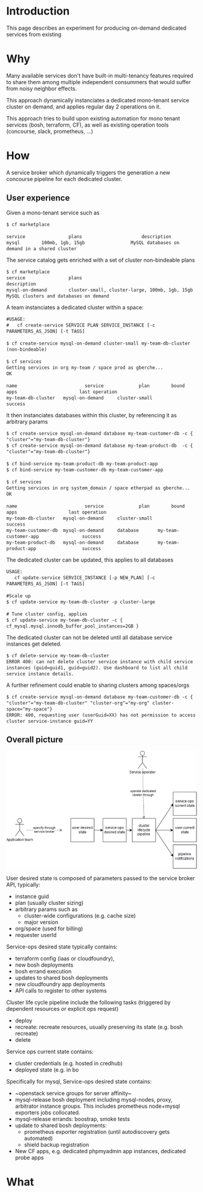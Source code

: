 
# Introduction

This page describes an experiment for producing on-demand dedicated services from existing 

# Why

Many available services don't have built-in multi-tenancy features required to share them among multiple independent consummers that would suffer from noisy neighbor effects.

This approach dynamically instanciates a dedicated mono-tenant service cluster on demand, and applies regular day 2 operations on it.

This approach tries to build upon existing automation for mono tenant services (bosh, terraform, CF), as well as existing operation tools (concourse, slack, prometheus, ...)

# How

A service broker which dynamically triggers the generation a new concourse pipeline for each dedicated cluster.

## User experience

Given a mono-tenant service such as 

```
$ cf marketplace

service                plans                      description
mysql        100mb, 1gb, 15gb                 MySQL databases on demand in a shared cluster
```

The service catalog gets enriched with a set of cluster non-bindeable plans

```
$ cf marketplace
service                plans                                               description
mysql-on-demand        cluster-small, cluster-large, 100mb, 1gb, 15gb      MySQL clusters and databases on demand
```

A team instanciates a dedicated cluster within a space:

```
#USAGE:
#   cf create-service SERVICE PLAN SERVICE_INSTANCE [-c PARAMETERS_AS_JSON] [-t TAGS]

$ cf create-service mysql-on-demand cluster-small my-team-db-cluster
(non-bindeable)

$ cf services 
Getting services in org my-team / space prod as gberche...
OK

name                         service             plan        bound apps                       last operation
my-team-db-cluster   mysql-on-demand     cluster-small                                           success
```

It then instanciates databases within this cluster, by referencing it as arbitrary params

```
$ cf create-service mysql-on-demand database my-team-customer-db -c { "cluster"="my-team-db-cluster"}
$ cf create-service mysql-on-demand database my-team-product-db  -c { "cluster"="my-team-db-cluster"}

$ cf bind-service my-team-product-db my-team-product-app
$ cf bind-service my-team-customer-db my-team-customer-app

$ cf services 
Getting services in org system_domain / space etherpad as gberche...
OK

name                         service             plan        bound apps                   last operation
my-team-db-cluster   mysql-on-demand     cluster-small                                      success
my-team-customer-db  mysql-on-demand     database       my-team-customer-app                success
my-team-product-db   mysql-on-demand     database       my-team-product-app                 success
```

The dedicated cluster can be updated, this applies to all databases 

```
USAGE:
   cf update-service SERVICE_INSTANCE [-p NEW_PLAN] [-c PARAMETERS_AS_JSON] [-t TAGS]

#Scale up
$ cf update-service my-team-db-cluster -p cluster-large 

# Tune cluster config, applies
$ cf update-service my-team-db-cluster -c { cf_mysql.mysql.innodb_buffer_pool_instances=2GB }
```

The dedicated cluster can not be deleted until all database service instances get deleted.

```
$ cf delete-service my-team-db-cluster
ERROR 400: can not delete cluster service instance with child service instances (guid=guid1, guid=guid2). Use dashboard to list all child service instance details.
``` 

A further refinement could enable to sharing clusters among spaces/orgs

```
$ cf create-service mysql-on-demand database my-team-customer-db -c { "cluster"="my-team-db-cluster" "cluster-org"="my-org" cluster-space="my-space"}
ERROR: 400, requesting user (userGuid=XX) has not permission to access cluster service-instance guid=YY
```

## Overall picture

![Overall model](On-demand-clusters-1.png)

User desired state is composed of parameters passed to the service broker API, typically:
- instance guid
- plan (usually cluster sizing)
- arbitrary params such as 
   - cluster-wide configurations (e.g. cache size)
   - major version
- org/space (used for billing)
- requester userId 


Service-ops desired state typically contains:
- terraform config (iaas or cloudfoundry), 
- new bosh deployments
- bosh errand execution
- updates to shared bosh deployments
- new cloudfoundry app deployments
- API calls to register to other systems

Cluster life cycle pipeline include the following tasks (triggered by dependent resources or explicit ops request)
- deploy
- recreate: recreate resources, usually preserving its state (e.g. bosh recreate)
- delete

Service ops current state contains:
- cluster credentials (e.g. hosted in credhub)
- deployed state (e.g. in bo


Specifically for mysql, Service-ops desired state contains:
- ~openstack service groups for server affinity~
- mysql-release bosh deployment including mysql-nodes, proxy, arbitrator instance groups. This includes prometheus node+mysql exporters jobs collocated.
- mysql-release errands: boostrap, smoke tests
- update to shared bosh deployments: 
   - prometheus exporter registration (until autodiscovery gets automated)
   - shield backup registration
- New CF apps, e.g. dedicated phpmyadmin app instances, dedicated probe apps



# What
